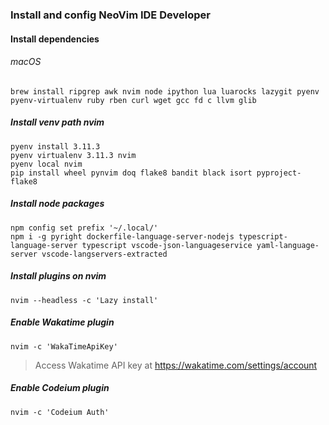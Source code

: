### Install and config NeoVim IDE Developer

#### Install dependencies

###### macOS

```console
brew install ripgrep awk nvim node ipython lua luarocks lazygit pyenv pyenv-virtualenv ruby rben curl wget gcc fd c llvm glib
```

##### Install venv path nvim

```console
pyenv install 3.11.3
pyenv virtualenv 3.11.3 nvim
pyenv local nvim
pip install wheel pynvim doq flake8 bandit black isort pyproject-flake8
```

##### Install node packages

```console
npm config set prefix '~/.local/'
npm i -g pyright dockerfile-language-server-nodejs typescript-language-server typescript vscode-json-languageservice yaml-language-server vscode-langservers-extracted
```

##### Install plugins on nvim

```console
nvim --headless -c 'Lazy install'
```

##### Enable Wakatime plugin

```console
nvim -c 'WakaTimeApiKey'
```
> Access Wakatime API key at https://wakatime.com/settings/account

##### Enable Codeium plugin

```console
nvim -c 'Codeium Auth'
```
